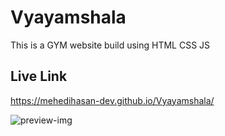 # Vyayamshala
This is a GYM website build using HTML CSS JS

## Live Link
https://mehedihasan-dev.github.io/Vyayamshala/

![preview-img](https://github.com/user-attachments/assets/716314b4-13e6-4d69-8ba6-78003bb0a041)
